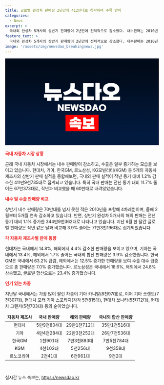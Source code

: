 ```yaml
---
title: 글로벌 완성차 판매량 2년만에 412만대로 하락하며 주목 받아
categories:
  - News
excerpt: >
  국내외 완성차 5개사의 상반기 판매량이 2년만에 전체적으로 감소했다. 내수판매는 2010년 이후 4차례밖에 70만대를 넘지 못했고, 올해 2월부터 5개월 연속 감소했다. 반면 해외판매는 전년대비 1.1% 증가했으며, 현대차, 기아, GM 등의 판매 감소와 르노, KGM의 판매 증가가 나타났다. 상반기 국내에서 카니발, 쏘렌토, 포터·스포티지, 쏘나타, 그랜저 등이 가장 많이 팔렸다.
feature_text: >
  국내외 완성차 5개사의 상반기 판매량이 2년만에 전체적으로 감소했다. 내수판매는 2010년 이후 4차례밖에 70만대를 넘지 못했고, 올해 2월부터 5개월 연속 감소했다. 반면 해외판매는 전년대비 1.1% 증가했으며, 현대차, 기아, GM 등의 판매 감소와 르노, KGM의 판매 증가가 나타났다. 상반기 국내에서 카니발, 쏘렌토, 포터·스포티지, 쏘나타, 그랜저 등이 가장 많이 팔렸다.
image: '/assets/img/newsdao_breakingnews.jpg'
---
```


<p><img src="/assets/img/newsdao_breakingnews.jpg" alt="ontimetimes 속보" /></p>

<p><b><span style="color: #ee2323;">국내 자동차 시장 상황</span></b></p>

<p data-ke-size="size16">근래 국내 자동차 시장에서는 내수 판매량이 감소하고, 수출은 일부 증가하는 모습을 보이고 있습니다. 현대차, 기아, 한국GM, 르노삼성, KG모빌리티(KGM) 등 5개의 자동차 제조사의 상반기 판매 실적을 종합해보면, 국내외 판매 실적이 작년 동기 대비 1.2% 감소한 411만9천735대로 집계되고 있습니다. 특히 국내 판매는 전년 동기 대비 11.7% 줄어든 67만373대로, 작년과 비교했을 때 60만대로 내려앉았습니다.</p>

<p><b><span style="color: #ee2323;">내수 및 수출 판매량 비교</span></b></p>

<p data-ke-size="size16">상반기 내수 판매량은 70만대를 넘지 못한 적은 2010년을 포함해 4차례뿐이며, 올해 2월부터 5개월 연속 감소하고 있습니다. 반면, 상반기 완성차 5개사의 해외 판매는 전년 동기 대비 1.1% 증가한 344만9천362대로 나타나고 있습니다. 지난 6월 한 달간 글로벌 판매량은 작년 같은 달과 비교해 3.9% 줄어든 71만3천196대로 집계되었습니다.</p>

<p><b><span style="color: #ee2323;">각 자동차 제조사별 판매 동향</span></b></p>

<p data-ke-size="size16">현대차는 국내에서 14.8%, 해외에서 4.4% 감소한 판매량을 보이고 있으며, 기아는 국내에서 13.4%, 해외에서 1.7% 줄어든 국내외 합산 판매량은 3.9% 감소했습니다. 한국GM은 국내에서 63.2% 급감, 해외에서는 12.5% 증가한 판매량을 보여 수출 대수 급증으로 총 판매량은 7.0% 증가했습니다. 르노삼성은 국내에서 18.6%, 해외에서 24.8% 상승했고, 글로벌 합산으로는 23.4% 증가했습니다.</p>

<p><b><span style="color: #ee2323;">인기 있는 차종</span></b></p>

<p data-ke-size="size16">지난달 국내에서는 가장 많이 팔린 차종이 기아 카니발(8천97대)로, 이어 기아 쏘렌토(7천307대), 현대차 포터·기아 스포티지(각각 5천815대), 현대차 쏘나타(5천712대), 현대차 그랜저(5천703대) 등의 순이었습니다.</p>

<table>
    <thead>
        <tr>
            <td style="text-align: center; height: 17px;"><b>자동차 제조사</b></td>
            <td style="text-align: center; height: 17px;"><b>국내 판매량</b></td>
            <td style="text-align: center; height: 17px;"><b>해외 판매량</b></td>
            <td style="text-align: center; height: 17px;"><b>국내외 합산 판매량</b></td>
        </tr>
    </thead>
    <tbody>
        <tr>
            <td style="text-align: center; height: 17px;">현대차</td>
            <td style="text-align: center; height: 17px;">5만9천804대</td>
            <td style="text-align: center; height: 17px;">29만1천712대</td>
            <td style="text-align: center; height: 17px;">35만1천516대</td>
        </tr>
        <tr>
            <td style="text-align: center; height: 17px;">기아</td>
            <td style="text-align: center; height: 17px;">4만4천284대</td>
            <td style="text-align: center; height: 17px;">22만3천252대</td>
            <td style="text-align: center; height: 17px;">26만7천536대</td>
        </tr>
        <tr>
            <td style="text-align: center; height: 17px;">한국GM</td>
            <td style="text-align: center; height: 17px;">1천901대</td>
            <td style="text-align: center; height: 17px;">7만3천883대</td>
            <td style="text-align: center; height: 17px;">7만5천784대</td>
        </tr>
        <tr>
            <td style="text-align: center; height: 17px;">KGM</td>
            <td style="text-align: center; height: 17px;">4천102대</td>
            <td style="text-align: center; height: 17px;">5천256대</td>
            <td style="text-align: center; height: 17px;">9천358대</td>
        </tr>
        <tr>
            <td style="text-align: center; height: 17px;">르노코리아</td>
            <td style="text-align: center; height: 17px;">2천41대</td>
            <td style="text-align: center; height: 17px;">6천961대</td>
            <td style="text-align: center; height: 17px;">9천2대</td>
        </tr>
    </tbody>
</table>

<p data-ke-size="size16">&nbsp;</p>
실시간 뉴스 속보는, <a href="https://newsdao.kr" rel="dofollow">https://newsdao.kr</a>


